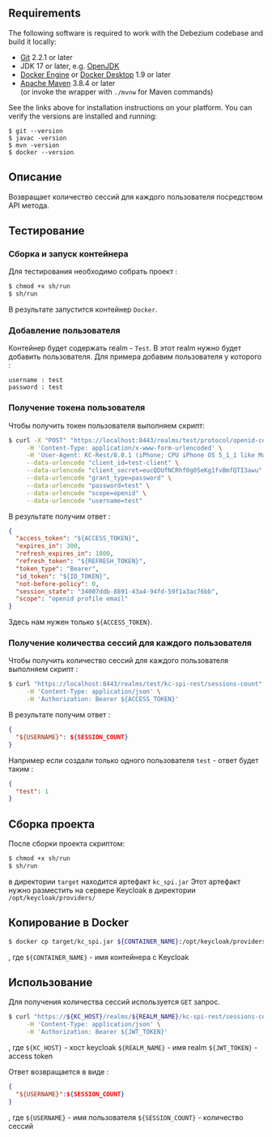 ## Requirements

The following software is required to work with the Debezium codebase and build it locally:

* [Git](https://git-scm.com) 2.2.1 or later
* JDK 17 or later, e.g. [OpenJDK](http://openjdk.java.net/projects/jdk/)
* [Docker Engine](https://docs.docker.com/engine/install/) or [Docker Desktop](https://docs.docker.com/desktop/) 1.9 or later
* [Apache Maven](https://maven.apache.org/index.html) 3.8.4 or later  
  (or invoke the wrapper with `./mvnw` for Maven commands)

See the links above for installation instructions on your platform. You can verify the versions are installed and running:

    $ git --version
    $ javac -version
    $ mvn -version
    $ docker --version


## Описание

Возвращает количество сессий для каждого пользователя посредством API метода.

## Тестирование

### Сборка и запуск контейнера
Для тестирования необходимо собрать проект :
```bash
$ chmod +x sh/run
$ sh/run
```

В результате запустится контейнер `Docker`.

### Добавление пользователя
Контейнер будет содержать realm - `Test`. В этот realm нужно будет добавить пользователя.
Для примера добавим пользователя у которого :
```properties
username : test
password : test
```

### Получение токена пользователя

Чтобы получить токен пользователя выполняем скрипт:

```bash
$ curl -X "POST" "https://localhost:8443/realms/test/protocol/openid-connect/token" \
     -H 'Content-Type: application/x-www-form-urlencoded' \
     -H 'User-Agent: KC-Rest/0.0.1 (iPhone; CPU iPhone OS 5_1_1 like Mac OS X) AppleWebKit/534.46 (KHTML, like Gecko) Version/5.1 iOS/9B206 KC-Rest/0.0.1' \
     --data-urlencode "client_id=test-client" \
     --data-urlencode "client_secret=eucQDUfNCRhf0g05eKg1fvBmfQTI3awu" \
     --data-urlencode "grant_type=password" \
     --data-urlencode "password=test" \
     --data-urlencode "scope=openid" \
     --data-urlencode "username=test"
```

В результате получим ответ :
```json
{
  "access_token": "${ACCESS_TOKEN}",
  "expires_in": 300,
  "refresh_expires_in": 1800,
  "refresh_token": "${REFRESH_TOKEN}",
  "token_type": "Bearer",
  "id_token": "${ID_TOKEN}",
  "not-before-policy": 0,
  "session_state": "34007ddb-8891-43a4-94fd-59f1a3ac76bb",
  "scope": "openid profile email"
}
```

Здесь нам нужен только `${ACCESS_TOKEN}`.

### Получение количества сессий для каждого пользователя

Чтобы получить количество сессий для каждого пользователя выполняем скрипт :

```bash
$ curl "https://localhost:8443/realms/test/kc-spi-rest/sessions-count" \
     -H 'Content-Type: application/json' \
     -H 'Authorization: Bearer ${ACCESS_TOKEN}'
```
В результате получим ответ :

```json
{
  "${USERNAME}": ${SESSION_COUNT}
}
```
Например если создали только одного пользователя `test` - ответ будет таким :
```json
{
  "test": 1
}
```

## Сборка проекта

После сборки проекта скриптом:

```bash
$ chmod +x sh/run
$ sh/run
```

в директории `target` находится артефакт `kc_spi.jar`
Этот артефакт нужно разместить на сервере Keycloak в директории `/opt/keycloak/providers/`

## Копирование в Docker
```bash
$ docker cp target/kc_spi.jar ${CONTAINER_NAME}:/opt/keycloak/providers/
```
, где `${CONTAINER_NAME}` - имя контейнера с Keycloak

## Использование

Для получения количества сессий используется `GET` запрос.
```bash
$ curl "https://${KC_HOST}/realms/${REALM_NAME}/kc-spi-rest/sessions-count" \
     -H 'Content-Type: application/json' \
     -H 'Authorization: Bearer ${JWT_TOKEN}'

```

, где
`${KC_HOST}` - хост keycloak
`${REALM_NAME}` - имя realm
`${JWT_TOKEN}` - access token

Ответ возвращается в виде :
```json
{
  "${USERNAME}":${SESSION_COUNT}
}
```

, где
`${USERNAME}` - имя пользователя
`${SESSION_COUNT}` - количество сессий

	